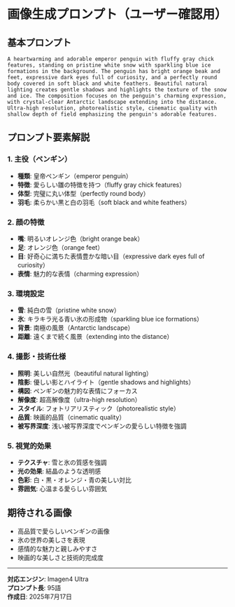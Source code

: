 # 画像生成プロンプト（ユーザー確認用）

## 基本プロンプト
```
A heartwarming and adorable emperor penguin with fluffy gray chick features, standing on pristine white snow with sparkling blue ice formations in the background. The penguin has bright orange beak and feet, expressive dark eyes full of curiosity, and a perfectly round body covered in soft black and white feathers. Beautiful natural lighting creates gentle shadows and highlights the texture of the snow and ice. The composition focuses on the penguin's charming expression, with crystal-clear Antarctic landscape extending into the distance. Ultra-high resolution, photorealistic style, cinematic quality with shallow depth of field emphasizing the penguin's adorable features.
```

## プロンプト要素解説

### 1. 主役（ペンギン）
- **種類**: 皇帝ペンギン（emperor penguin）
- **特徴**: 愛らしい雛の特徴を持つ（fluffy gray chick features）
- **体型**: 完璧に丸い体型（perfectly round body）
- **羽毛**: 柔らかい黒と白の羽毛（soft black and white feathers）

### 2. 顔の特徴
- **嘴**: 明るいオレンジ色（bright orange beak）
- **足**: オレンジ色（orange feet）
- **目**: 好奇心に満ちた表情豊かな暗い目（expressive dark eyes full of curiosity）
- **表情**: 魅力的な表情（charming expression）

### 3. 環境設定
- **雪**: 純白の雪（pristine white snow）
- **氷**: キラキラ光る青い氷の形成物（sparkling blue ice formations）
- **背景**: 南極の風景（Antarctic landscape）
- **距離**: 遠くまで続く風景（extending into the distance）

### 4. 撮影・技術仕様
- **照明**: 美しい自然光（beautiful natural lighting）
- **陰影**: 優しい影とハイライト（gentle shadows and highlights）
- **構図**: ペンギンの魅力的な表情にフォーカス
- **解像度**: 超高解像度（ultra-high resolution）
- **スタイル**: フォトリアリスティック（photorealistic style）
- **品質**: 映画的品質（cinematic quality）
- **被写界深度**: 浅い被写界深度でペンギンの愛らしい特徴を強調

### 5. 視覚的効果
- **テクスチャ**: 雪と氷の質感を強調
- **光の効果**: 結晶のような透明感
- **色彩**: 白・黒・オレンジ・青の美しい対比
- **雰囲気**: 心温まる愛らしい雰囲気

## 期待される画像
- 高品質で愛らしいペンギンの画像
- 氷の世界の美しさを表現
- 感情的な魅力と親しみやすさ
- 映画的な美しさと技術的完成度

---

**対応エンジン**: Imagen4 Ultra  
**プロンプト長**: 95語  
**作成日**: 2025年7月17日